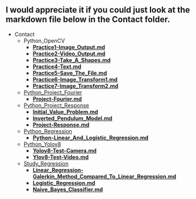 
## I would appreciate it if you could just look at the markdown file below in the Contact folder.

- Contact
  - Python_OpenCV
     - <a href="https://github.com/ol-mj/contact/blob/main/Contact/Python_OpenCV/Practice1-Image_Output.md">**Practice1-Image_Output.md**
     - <a href="https://github.com/ol-mj/contact/blob/main/Contact/Python_OpenCV/Practice2-Video_Output.md">**Practice2-Video_Output.md**
     - <a href="https://github.com/ol-mj/contact/blob/main/Contact/Python_OpenCV/Practice3-Take_A_Shapes.md">**Practice3-Take_A_Shapes.md**
     - <a href="https://github.com/ol-mj/contact/blob/main/Contact/Python_OpenCV/Practice4-Text.md">**Practice4-Text.md**
     - <a href="https://github.com/ol-mj/contact/blob/main/Contact/Python_OpenCV/Practice5-Save_The_File.md">**Practice5-Save_The_File.md**
     - <a href="https://github.com/ol-mj/contact/blob/main/Contact/Python_OpenCV/Practice6-Image_Transform1.md">**Practice6-Image_Transform1.md**
     - <a href="https://github.com/ol-mj/contact/blob/main/Contact/Python_OpenCV/Practice7-Image_Transform2.md">**Practice7-Image_Transform2.md**
   - Python_Project_Fourier
       - <a href="https://github.com/ol-mj/contact/blob/main/Contact/Python_Project_Fourier/Project-Fourier.md">**Project-Fourier.md**
   - Python_Project_Response
     - <a href="https://github.com/ol-mj/contact/blob/main/Contact/Python_Project_Response/Initial_Value_Problem.md">**Initial_Value_Problem.md**
     - <a href="https://github.com/ol-mj/contact/blob/main/Contact/Python_Project_Response/Inverted_Pendulum_Model.md">**Inverted_Pendulum_Model.md**
     - <a href="https://github.com/ol-mj/contact/blob/main/Contact/Python_Project_Response/Project-Response.md">**Project-Response.md**
   - Python_Regression
     - <a href="https://github.com/ol-mj/contact/blob/main/Contact/Python_Regression/Python-Linear_And_Logistic_Regression.md">**Python-Linear_And_Logistic_Regression.md**
   - Python_Yolov8
     - <a href="https://github.com/ol-mj/contact/blob/main/Contact/Python_Yolov8/Yolov8-Test-Camera.md">**Yolov8-Test-Camera.md**
     - <a href="https://github.com/ol-mj/contact/blob/main/Contact/Python_Yolov8/Yolov8-Test-Video.md">**Ylov8-Test-Video.md**
   - Study_Regression
      - <a href="https://github.com/ol-mj/contact/blob/main/Contact/Study_Regression/Linear_Regression-Galerkin_Method_Compared_To_Linear_Regression.md">**Linear_Regression-Galerkin_Method_Compared_To_Linear_Regression.md**
      - <a href="https://github.com/ol-mj/contact/blob/main/Contact/Study_Regression/Logistic_Regression.md">**Logistic_Regression.md**
      - <a href="https://github.com/ol-mj/contact/blob/main/Contact/Study_Regression/Naive_Bayes_Classifier.md">**Naive_Bayes_Classifier.md**




 
